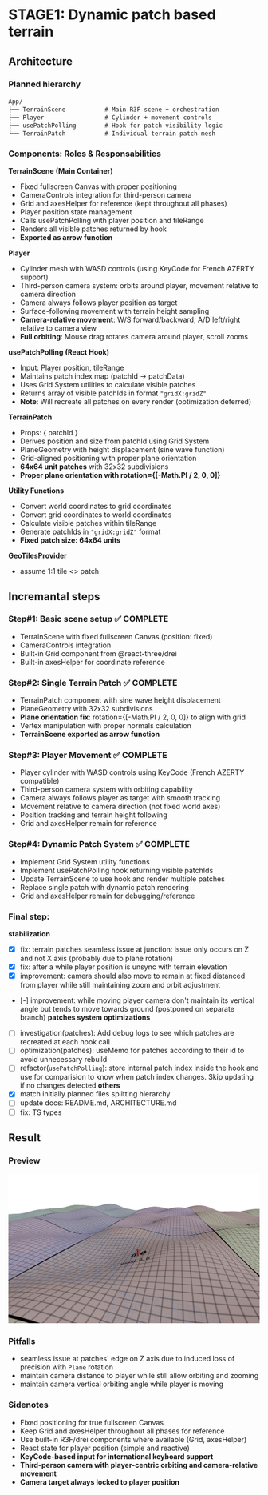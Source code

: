 # STAGE1: Dynamic patch based terrain

## Architecture
### Planned hierarchy
```
App/
├── TerrainScene           # Main R3F scene + orchestration
├── Player                 # Cylinder + movement controls  
├── usePatchPolling        # Hook for patch visibility logic
└── TerrainPatch           # Individual terrain patch mesh
```

### Components: Roles & Responsabilities

**TerrainScene (Main Container)**
- Fixed fullscreen Canvas with proper positioning
- CameraControls integration for third-person camera
- Grid and axesHelper for reference (kept throughout all phases)
- Player position state management
- Calls usePatchPolling with player position and tileRange
- Renders all visible patches returned by hook
- **Exported as arrow function**

**Player**
- Cylinder mesh with WASD controls (using KeyCode for French AZERTY support)
- Third-person camera system: orbits around player, movement relative to camera direction
- Camera always follows player position as target
- Surface-following movement with terrain height sampling
- **Camera-relative movement**: W/S forward/backward, A/D left/right relative to camera view
- **Full orbiting**: Mouse drag rotates camera around player, scroll zooms

**usePatchPolling (React Hook)**
- Input: Player position, tileRange
- Maintains patch index map (patchId → patchData)
- Uses Grid System utilities to calculate visible patches
- Returns array of visible patchIds in format `"gridX:gridZ"`
- **Note**: Will recreate all patches on every render (optimization deferred)

**TerrainPatch**
- Props: { patchId }
- Derives position and size from patchId using Grid System
- PlaneGeometry with height displacement (sine wave function)
- Grid-aligned positioning with proper plane orientation
- **64x64 unit patches** with 32x32 subdivisions
- **Proper plane orientation with rotation={[-Math.PI / 2, 0, 0]}**

**Utility Functions**
- Convert world coordinates to grid coordinates
- Convert grid coordinates to world coordinates  
- Calculate visible patches within tileRange
- Generate patchIds in `"gridX:gridZ"` format
- **Fixed patch size: 64x64 units**

**GeoTilesProvider**
- assume 1:1 tile <> patch

## Incremantal steps

### Step#1: Basic scene setup ✅ **COMPLETE**
- TerrainScene with fixed fullscreen Canvas (position: fixed)
- CameraControls integration
- Built-in Grid component from @react-three/drei
- Built-in axesHelper for coordinate reference

### Step#2: Single Terrain Patch ✅ **COMPLETE**
- TerrainPatch component with sine wave height displacement
- PlaneGeometry with 32x32 subdivisions
- **Plane orientation fix**: rotation={[-Math.PI / 2, 0, 0]} to align with grid
- Vertex manipulation with proper normals calculation
- **TerrainScene exported as arrow function**

### Step#3: Player Movement ✅ **COMPLETE**
- Player cylinder with WASD controls using KeyCode (French AZERTY compatible)
- Third-person camera system with orbiting capability
- Camera always follows player as target with smooth tracking
- Movement relative to camera direction (not fixed world axes)
- Position tracking and terrain height following
- Grid and axesHelper remain for reference

### Step#4: Dynamic Patch System ✅ **COMPLETE**
- Implement Grid System utility functions
- Implement usePatchPolling hook returning visible patchIds
- Update TerrainScene to use hook and render multiple patches
- Replace single patch with dynamic patch rendering
- Grid and axesHelper remain for debugging/reference

### Final step: 
**stabilization**
- [x] fix: terrain patches seamless issue at junction: issue only occurs on Z and not X axis (probably due to plane rotation)
- [x] fix: after a while player position is unsync with terrain elevation
- [x] improvement: camera should also move to remain at fixed distanced from player while still maintaining zoom and orbit adjustment
- [-] improvement: while moving player camera don't maintain its vertical angle but tends to move towards ground (postponed on separate branch)
**patches system optimizations**
- [ ] investigation(patches): Add debug logs to see which patches are recreated at each hook call
- [ ] optimization(patches): useMemo for patches according to their id to avoid unnecessary rebuild
- [ ] refactor(`usePatchPolling`): store internal patch index inside the hook and use for comparision to know when patch index changes. Skip updating if no changes detected
**others**
- [x] match initially planned files splitting hierarchy
- [ ] update docs: README.md, ARCHITECTURE.md
- [ ] fix: TS types

## Result
### Preview
![terrain overview](./images/stage1.png)

### Pitfalls
- seamless issue at patches' edge on Z axis due to induced loss of precision with `Plane` rotation 
- maintain camera distance to player while still allow orbiting and zooming
- maintain camera vertical orbiting angle while player is moving

### Sidenotes
- Fixed positioning for true fullscreen Canvas
- Keep Grid and axesHelper throughout all phases for reference
- Use built-in R3F/drei components where available (Grid, axesHelper)
- React state for player position (simple and reactive)
- **KeyCode-based input for international keyboard support**
- **Third-person camera with player-centric orbiting and camera-relative movement**
- **Camera target always locked to player position**


